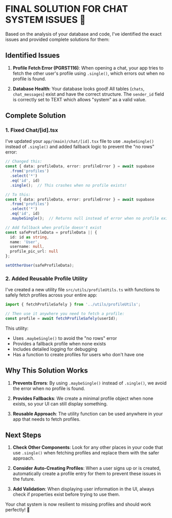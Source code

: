 # FINAL SOLUTION FOR CHAT SYSTEM ISSUES 🚀

Based on the analysis of your database and code, I've identified the exact issues and provided complete solutions for them:

## Identified Issues

1. **Profile Fetch Error (PGRST116)**: When opening a chat, your app tries to fetch the other user's profile using `.single()`, which errors out when no profile is found.

2. **Database Health**: Your database looks good! All tables (`chats`, `chat_messages`) exist and have the correct structure. The `sender_id` field is correctly set to TEXT which allows "system" as a valid value.

## Complete Solution

### 1. Fixed Chat/[id].tsx

I've updated your `app/(main)/chat/[id].tsx` file to use `.maybeSingle()` instead of `.single()` and added fallback logic to prevent the "no rows" error:

```typescript
// Changed this:
const { data: profileData, error: profileError } = await supabase
  .from('profiles')
  .select('*')
  .eq('id', id)
  .single();  // This crashes when no profile exists!

// To this:
const { data: profileData, error: profileError } = await supabase
  .from('profiles')
  .select('*')
  .eq('id', id)
  .maybeSingle();  // Returns null instead of error when no profile exists

// Add fallback when profile doesn't exist
const safeProfileData = profileData || {
  id: id as string,
  name: 'User',
  username: null,
  profile_pic_url: null
};

setOtherUser(safeProfileData);
```

### 2. Added Reusable Profile Utility

I've created a new utility file `src/utils/profileUtils.ts` with functions to safely fetch profiles across your entire app:

```typescript
import { fetchProfileSafely } from '../utils/profileUtils';

// Then use it anywhere you need to fetch a profile:
const profile = await fetchProfileSafely(userId);
```

This utility:
- Uses `.maybeSingle()` to avoid the "no rows" error
- Provides a fallback profile when none exists
- Includes detailed logging for debugging
- Has a function to create profiles for users who don't have one

## Why This Solution Works

1. **Prevents Errors**: By using `.maybeSingle()` instead of `.single()`, we avoid the error when no profile is found.

2. **Provides Fallbacks**: We create a minimal profile object when none exists, so your UI can still display something.

3. **Reusable Approach**: The utility function can be used anywhere in your app that needs to fetch profiles.

## Next Steps

1. **Check Other Components**: Look for any other places in your code that use `.single()` when fetching profiles and replace them with the safer approach.

2. **Consider Auto-Creating Profiles**: When a user signs up or is created, automatically create a profile entry for them to prevent these issues in the future.

3. **Add Validation**: When displaying user information in the UI, always check if properties exist before trying to use them.

Your chat system is now resilient to missing profiles and should work perfectly! 🎉 